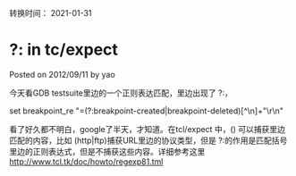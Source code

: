 转换时间： 2021-01-31

# ?: in tc/expect
Posted on 2012/09/11 by yao

今天看GDB testsuite里边的一个正则表达匹配，里边出现了 ?:，

set breakpoint_re "=(?:breakpoint-created|breakpoint-deleted)\[^\n\]+\"\r\n"

看了好久都不明白，google了半天，才知道。在tcl/expect 中，() 可以捕获里边匹配的内容，比如 (http|ftp)捕获URL里边的协议类型，但是 ?:的作用是匹配括号里边的正则表达式，但是不捕获这些内容。详细参考这里 http://www.tcl.tk/doc/howto/regexp81.tml
